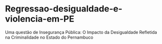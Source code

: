 # Regressao-desigualdade-e-violencia-em-PE
Uma questão de Insegurança Pública: O Impacto da Desigualdade Refletida na Criminalidade no Estado do Pernambuco
